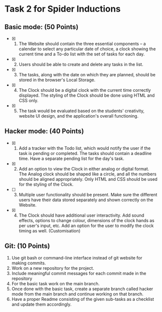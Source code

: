 # Task 2 for Spider Inductions

## Basic mode: (50 Points)
- [x] 1. The Website should contain the three essential components – a calendar to select any particular date of choice, a clock showing the current time and a To-do list with the set of tasks for each day.
- [x] 2. Users should be able to create and delete any tasks in the list.
- [x] 3. The tasks, along with the date on which they are planned, should be stored in the browser's Local Storage.
- [x] 4. The Clock should be a digital clock with the current time correctly displayed. The styling of the Clock should be done using HTML and CSS only.
- [x] 5. The task would be evaluated based on the students' creativity, website UI design, and the application's overall functioning.

## Hacker mode: (40 Points)
- [x] 1. Add a tracker with the Todo list, which would notify the user if the task is pending or completed. The tasks should contain a deadline time. Have a separate pending list for the day's task.
- [x] 2. Add an option to view the Clock in either analog or digital format. The Analog clock should be shaped like a circle, and all the numbers should be aligned appropriately. Only HTML and CSS should be used for the styling of the Clock.
- [ ] 3. Multiple user functionality should be present. Make sure the different users have their data stored separately and shown correctly on the Website.
- [x] 4. The Clock should have additional user interactivity. Add sound effects, options to change colour, dimensions of the clock hands as per user's input, etc. Add an option for the user to modify the clock timing as well. (Customisation)

## Git: (10 Points)
1. Use git bash or command-line interface instead of git website for making commits.
2. Work on a new repository for the project.
3. Include meaningful commit messages for each commit made in the repository
4. For the basic task work on the main branch.
5. Once done with the basic task, create a separate branch called hacker mode from the main branch and continue working on that branch.
6. Have a proper Readme consisting of the given sub-tasks as a checklist and update them accordingly.
